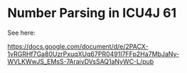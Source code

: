 # Number Parsing in ICU4J 61

See here:

<https://docs.google.com/document/d/e/2PACX-1vRGRHf7Ga80UzrPxuqXUq67PR0491I7FFp2Ha7MbJaNy-WVLKWwJS_EMsS-7AraivDVsSAQ1aNyWC-L/pub>
